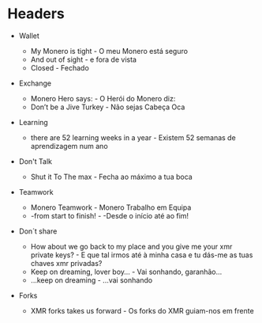 ﻿# Headers

- Wallet
  * My Monero is tight - O meu Monero está seguro
  * And out of sight - e fora de vista
  * Closed - Fechado

- Exchange
  * Monero Hero says: - O Herói do Monero diz:
  * Don’t be a Jive Turkey - Não sejas Cabeça Oca


- Learning
  * there are 52 learning weeks in a year - Existem 52 semanas de aprendizagem num ano


- Don't Talk
  * Shut it To The max - Fecha ao máximo a tua boca


- Teamwork
  * Monero Teamwork - Monero Trabalho em Equipa
  * -from start to finish! - -Desde o início até ao fim!


- Don´t share
  * How about we go back to my place and you give me your xmr private keys? - E que tal irmos até à minha casa e tu dás-me as tuas chaves xmr privadas?
  * Keep on dreaming, lover boy… - Vai sonhando, garanhão…
  * ...keep on dreaming - ...vai sonhando


- Forks
  * XMR forks takes us forward - Os forks do XMR guiam-nos em frente
